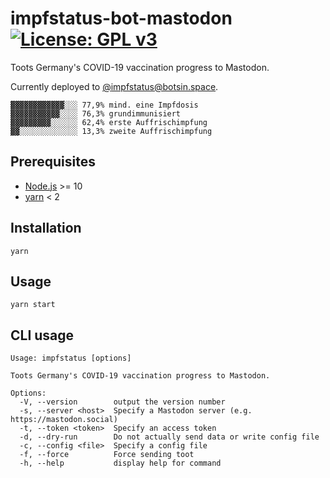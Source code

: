 # impfstatus-bot-mastodon [![License: GPL v3](https://img.shields.io/badge/License-GPLv3-blue.svg)](https://www.gnu.org/licenses/gpl-3.0)

Toots Germany's COVID-19 vaccination progress to Mastodon.

Currently deployed to [@impfstatus@botsin.space](https://botsin.space/@impfstatus).

```
▓▓▓▓▓▓▓▓▓▓▓▓░░░ 77,9% mind. eine Impfdosis
▓▓▓▓▓▓▓▓▓▓▓░░░░ 76,3% grundimmunisiert
▓▓▓▓▓▓▓▓▓░░░░░░ 62,4% erste Auffrischimpfung
▓▓░░░░░░░░░░░░░ 13,3% zweite Auffrischimpfung
```

## Prerequisites

- [Node.js](https://nodejs.org) >= 10
- [yarn](https://classic.yarnpkg.com) < 2

## Installation

```
yarn
```

## Usage

```
yarn start
```

## CLI usage

```
Usage: impfstatus [options]

Toots Germany's COVID-19 vaccination progress to Mastodon.

Options:
  -V, --version        output the version number
  -s, --server <host>  Specify a Mastodon server (e.g. https://mastodon.social)
  -t, --token <token>  Specify an access token
  -d, --dry-run        Do not actually send data or write config file
  -c, --config <file>  Specify a config file
  -f, --force          Force sending toot
  -h, --help           display help for command
```
